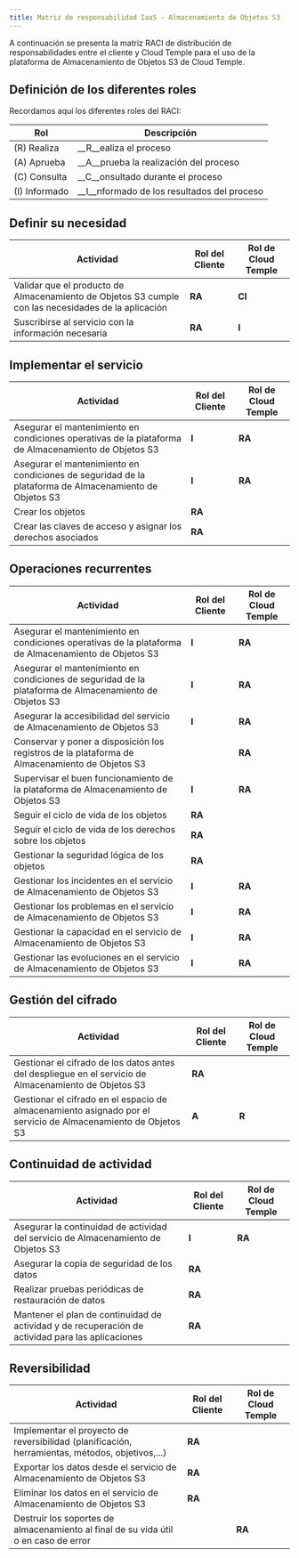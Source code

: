 ```yaml
---
title: Matriz de responsabilidad IaaS - Almacenamiento de Objetos S3
---
```


A continuación se presenta la matriz RACI de distribución de responsabilidades entre el cliente y Cloud Temple para el uso de la plataforma de Almacenamiento de Objetos S3 de Cloud Temple.

## Definición de los diferentes roles

Recordamos aquí los diferentes roles del RACI:

| Rol         | Descripción                              |
|--------------|------------------------------------------|
| (R) Realiza  | __R__ealiza el proceso                 |
| (A) Aprueba | __A__prueba la realización del proceso |
| (C) Consulta | __C__onsultado durante el proceso        |
| (I) Informado  | __I__nformado de los resultados del proceso   |

## Definir su necesidad

| Actividad                                                                            | Rol del Cliente | Rol de Cloud Temple |
|----------------------------------------------------------------------------------|-------------|-------------------|
| Validar que el producto de Almacenamiento de Objetos S3 cumple con las necesidades de la aplicación | __RA__      | __CI__            |
| Suscribirse al servicio con la información necesaria                           | __RA__      | __I__             |

## Implementar el servicio

| Actividad                                                                             | Rol del Cliente | Rol de Cloud Temple |
|------------------------------------------------------------------------------------|-------------|-------------------|
| Asegurar el mantenimiento en condiciones operativas de la plataforma de Almacenamiento de Objetos S3 | __I__       | __RA__            |
| Asegurar el mantenimiento en condiciones de seguridad de la plataforma de Almacenamiento de Objetos S3    | __I__       | __RA__            |
| Crear los objetos                                                                   | __RA__      |                   |
| Crear las claves de acceso y asignar los derechos asociados                            | __RA__      |                   |

## Operaciones recurrentes

| Actividad                                                                           | Rol del Cliente | Rol de Cloud Temple |
|------------------------------------------------------------------------------------|-------------|-------------------|
| Asegurar el mantenimiento en condiciones operativas de la plataforma de Almacenamiento de Objetos S3 | __I__       | __RA__            |
| Asegurar el mantenimiento en condiciones de seguridad de la plataforma de Almacenamiento de Objetos S3    | __I__       | __RA__            |
| Asegurar la accesibilidad del servicio de Almacenamiento de Objetos S3                               | __I__       | __RA__            |
| Conservar y poner a disposición los registros de la plataforma de Almacenamiento de Objetos S3  |             | __RA__            |
| Supervisar el buen funcionamiento de la plataforma de Almacenamiento de Objetos S3                | __I__       | __RA__            |
| Seguir el ciclo de vida de los objetos                                                  | __RA__      |                   |
| Seguir el ciclo de vida de los derechos sobre los objetos                                   | __RA__      |                   |
| Gestionar la seguridad lógica de los objetos                                               | __RA__      |                   |
| Gestionar los incidentes en el servicio de Almacenamiento de Objetos S3                              | __I__       | __RA__            |
| Gestionar los problemas en el servicio de Almacenamiento de Objetos S3                              | __I__       | __RA__            |
| Gestionar la capacidad en el servicio de Almacenamiento de Objetos S3                                | __I__       | __RA__            |
| Gestionar las evoluciones en el servicio de Almacenamiento de Objetos S3                             | __I__       | __RA__            |

## Gestión del cifrado

| Actividad                                                                                 | Rol del Cliente | Rol de Cloud Temple |
|------------------------------------------------------------------------------------------|-------------|-------------------|
| Gestionar el cifrado de los datos antes del despliegue en el servicio de Almacenamiento de Objetos S3      | __RA__      |                   |
| Gestionar el cifrado en el espacio de almacenamiento asignado por el servicio de Almacenamiento de Objetos S3    | __A__       | __R__             |

## Continuidad de actividad

| Actividad                                                                                  | Rol del Cliente | Rol de Cloud Temple |
|-------------------------------------------------------------------------------------------|-------------|-------------------|
| Asegurar la continuidad de actividad del servicio de Almacenamiento de Objetos S3                         | __I__       | __RA__            |
| Asegurar la copia de seguridad de los datos                                                         | __RA__      |                   |
| Realizar pruebas periódicas de restauración de datos                                | __RA__      |                   |
| Mantener el plan de continuidad de actividad y de recuperación de actividad para las aplicaciones | __RA__      |                   |

## Reversibilidad

| Actividad                                                                                  | Rol del Cliente | Rol de Cloud Temple |
|-------------------------------------------------------------------------------------------|-------------|-------------------|
| Implementar el proyecto de reversibilidad (planificación, herramientas, métodos, objetivos,...) | __RA__      |                   |
| Exportar los datos desde el servicio de Almacenamiento de Objetos S3                              | __RA__      |                   |
| Eliminar los datos en el servicio de Almacenamiento de Objetos S3                                | __RA__      |                   |
| Destruir los soportes de almacenamiento al final de su vida útil o en caso de error                              |             | __RA__            |
